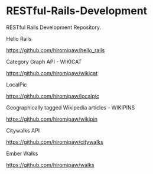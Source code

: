 RESTful-Rails-Development
=========================

RESTful Rails Development Repository.

Hello Rails

https://github.com/hiromipaw/hello_rails

Category Graph API - WIKICAT

https://github.com/hiromipaw/wikicat

LocalPic

https://github.com/hiromipaw/localpic

Geographically tagged Wikipedia articles - WIKIPINS 

https://github.com/hiromipaw/wikipin

Citywalks API
 
https://github.com/hiromipaw/citywalks

Ember Walks

https://github.com/hiromipaw/walks
